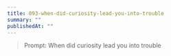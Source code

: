 ```yaml
---
title: 093-when-did-curiosity-lead-you-into-trouble
summary: ""
publishedAt: ""
---
```


> Prompt: When did curiosity lead you into trouble

